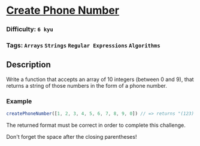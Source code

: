 # [Create Phone Number](https://www.codewars.com/kata/525f50e3b73515a6db000b83)

### Difficulty: `6 kyu`

### Tags: `Arrays` `Strings` `Regular Expressions` `Algorithms`

## Description

Write a function that accepts an array of 10 integers (between 0 and 9), that returns a string of those numbers in the form of a phone number.

### Example

```js
createPhoneNumber([1, 2, 3, 4, 5, 6, 7, 8, 9, 0]) // => returns "(123) 456-7890"
```

The returned format must be correct in order to complete this challenge.

Don't forget the space after the closing parentheses!